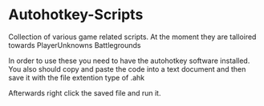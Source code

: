 # Autohotkey-Scripts
Collection of various game related scripts. At the moment they are talloired towards PlayerUnknowns Battlegrounds

In order to use these you need to have the autohotkey software installed. You also should copy and paste the code into a text document and then save it with the file extention type of .ahk 

Afterwards right click the saved file and run it. 
